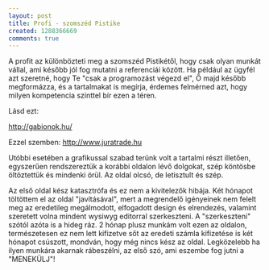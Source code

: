 ```yaml
---
layout: post
title: Profi - szomszéd Pistike
created: 1288366669
comments: true
---
```

A profit az különbözteti meg a szomszéd Pistikétől, hogy csak olyan munkát vállal, ami később jól fog mutatni a referenciái között. Ha például az ügyfél azt szeretné, hogy Te "csak a programozást végezd el", Ő majd később megformázza, és a tartalmakat is megírja, érdemes felmérned azt, hogy milyen kompetencia szinttel bír ezen a téren.

Lásd ezt:

http://gabionok.hu/

Ezzel szemben: http://www.juratrade.hu

Utóbbi esetében a grafikussal szabad terünk volt a tartalmi részt illetően, egyszerűen rendszereztük a korábbi oldalon lévő dolgokat, szép köntösbe öltöztettük és mindenki örül. Az oldal olcsó, de letisztult és szép.

Az első oldal kész katasztrófa és ez nem a kivitelezők hibája. Két hónapot töltöttem el az oldal "javításával", mert a megrendelő igényeinek nem felelt meg az eredetileg megálmodott, elfogadott design és elrendezés, valamint szeretett volna mindent wysiwyg editorral szerkeszteni. A "szerkeszteni" szótól azóta is a hideg ráz. 2 hónap plusz munkám volt ezen az oldalon, természetesen ez nem lett kifizetve sőt az eredeti számla kifizetése is két hónapot csúszott, mondván, hogy még nincs kész az oldal. Legközelebb ha ilyen munkára akarnak rábeszélni, az első szó, ami eszembe fog jutni a "MENEKÜLJ"!

